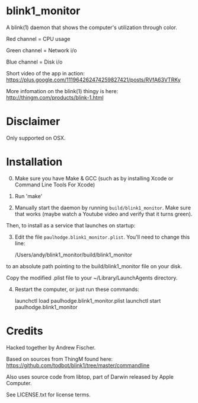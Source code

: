 
# blink1_monitor

A blink(1) daemon that shows the computer's utilization through color.

Red channel = CPU usage

Green channel = Network i/o

Blue channel = Disk i/o

Short video of the app in action: https://plus.google.com/111964262474259827421/posts/RVfA63VTRKy

More infomation on the blink(1) thingy is here: http://thingm.com/products/blink-1.html

# Disclaimer

Only supported on OSX.

# Installation

0) Make sure you have Make & GCC (such as by installing Xcode or Command Line Tools For Xcode)

1) Run 'make'

2) Manually start the daemon by running `build/blink1_monitor`. Make sure that works (maybe watch a Youtube video and verify that it turns green).

Then, to install as a service that launches on startup:

3) Edit the file `paulhodge.blink1_monitor.plist`. You'll need to change this line:

    <string>/Users/andy/blink1_monitor/build/blink1_monitor</string>

to an absolute path pointing to the build/blink1_monitor file on your disk.

Copy the modified .plist file to your ~/Library/LaunchAgents directory.

4) Restart the computer, or just run these commands:

    launchctl load paulhodge.blink1_monitor.plist
    launchctl start paulhodge.blink1_monitor

# Credits

Hacked together by Andrew Fischer.

Based on sources from ThingM found here: https://github.com/todbot/blink1/tree/master/commandline

Also uses source code from libtop, part of Darwin released by Apple Computer.

See LICENSE.txt for license terms.
